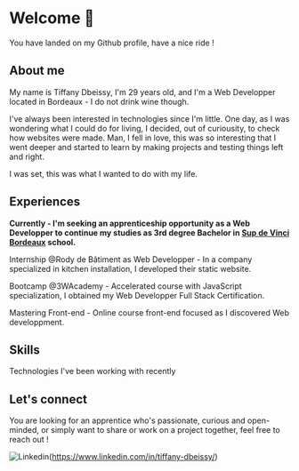 # Welcome 👋
You have landed on my Github profile, have a nice ride !

## About me

My name is Tiffany Dbeissy, I'm 29 years old, and I'm a Web Developper located in Bordeaux - I do not drink wine though.

I've always been interested in technologies since I'm little. One day, as I was wondering what I could do for living, I decided, out of curiousity, to check how websites were made. Man, I fell in love, this was so interesting that I went deeper and started to learn by making projects and testing things left and right.

I was set, this was what I wanted to do with my life.

## Experiences

  __Currently - I'm seeking an apprenticeship opportunity as a Web Developper to continue my studies as 3rd degree Bachelor in [Sup de Vinci Bordeaux](https://www.supdevinci.fr/) school.__

  Internship @Rody de Bâtiment as Web Developper - In a company specialized in kitchen installation, I developed their static website.

  Bootcamp @3WAcademy - Accelerated course with JavaScript specialization, I obtained my Web Developper Full Stack Certification.

  Mastering Front-end - Online course front-end focused as I discovered Web developpment.

## Skills

Technologies I've been working with recently


## Let's connect

You are looking for an apprentice who's passionate, curious and open-minded, or simply want to share or work on a project together, feel free to reach out !

![Linkedin](https://img.shields.io/badge/Tiffany%20Dbeissy?style=for-the-badge&logo=Linkedin&logoColor=white&color=blue)(https://www.linkedin.com/in/tiffany-dbeissy/)